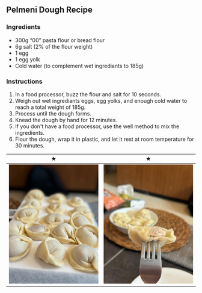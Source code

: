 ## Pelmeni Dough Recipe

### Ingredients
- 300g “00” pasta flour or bread flour
- 6g salt (2% of the flour weight)
- 1 egg
- 1 egg yolk
- Cold water (to complement wet ingrediants to 185g)

### Instructions
1. In a food processor, buzz the flour and salt for 10 seconds.
2. Weigh out wet ingrediants eggs, egg yolks, and enough cold water to reach a total weight of 185g.
3. Process until the dough forms.
4. Knead the dough by hand for 12 minutes.
5. If you don't have a food processor, use the well method to mix the ingredients.
6. Flour the dough, wrap it in plastic, and let it rest at room temperature for 30 minutes.

 ★ | ★ 
:--:|:--:
![Pilmeni](../images/pilmeni1.jpg) | ![Pilmeni](../images/pilmeni2.jpg)